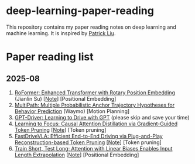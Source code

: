# deep-learning-paper-reading

This repository contains my paper reading notes on deep learning and machine learning. It is inspired by [Patrick Liu](https://github.com/patrick-llgc/Learning-Deep-Learning).

# Paper reading list

## 2025-08
1. [RoFormer: Enhanced Transformer with Rotary Position Embedding](https://arxiv.org/abs/2104.09864) (Jianlin Su) [[Note](https://github.com/HongyiDuanmu26/deep-learning-paper-reading/blob/main/Notes/RoPE.md)] [Positional Embedding]
2. [MultiPath: Multiple Probabilistic Anchor Trajectory Hypotheses for Behavior Prediction](https://arxiv.org/pdf/1910.05449v1) (Waymo) [Motion Planning]
3. [GPT-Driver: Learning to Drive with GPT](https://arxiv.org/pdf/2310.01415) (please skip and save your time)
4. [Learning to Focus: Causal Attention Distillation via Gradient-Guided Token Pruning](https://www.arxiv.org/pdf/2506.07851) [[Note](https://github.com/HongyiDuanmu26/deep-learning-paper-reading/blob/main/Notes/LeaF.md)] [Token pruning]
5. [FastDriveVLA: Efficient End-to-End Driving via Plug-and-Play Reconstruction-based Token Pruning](https://arxiv.org/pdf/2507.23318) [[Note](https://github.com/HongyiDuanmu26/deep-learning-paper-reading/blob/main/Notes/LeaF.md)] [Token pruning]
6. [Train Short, Test Long: Attention with Linear Biases Enables Input Length Extrapolation](https://arxiv.org/pdf/2108.12409) [[Note](https://github.com/HongyiDuanmu26/deep-learning-paper-reading/blob/main/Notes/ALiBi.md)] [Positional Embedding]

